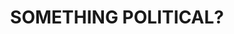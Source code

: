 ---
layout: post
title: 'SOMETHING POLITICAL? '
category: headlines
image: true
hl-title: 'SOMETHING POLITICAL?'
hl-desc: 'Local observers are asking whether there is something political behind this one-on-one meeting between Cong. Aris C. Aumentado (right) and City Mayor Baba Yap (left) inside one of the city restaurants in the city yesterday noon. Just asking. (Photo courtesy of the FB page of Winston Rabe)'
dated: September 24 - Oct 01, 2017
---